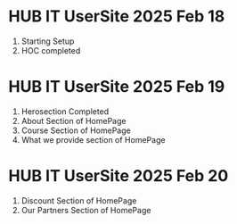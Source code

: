 # HUB IT UserSite 2025 Feb 18
1. Starting Setup
2. HOC completed

# HUB IT UserSite 2025 Feb 19
1. Herosection Completed
2. About Section of HomePage
3. Course Section of HomePage
4. What we provide section of HomePage
  
# HUB IT UserSite 2025 Feb 20
1. Discount Section of HomePage
1. Our Partners Section of HomePage